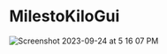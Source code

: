# MilestoKiloGui
![Screenshot 2023-09-24 at 5 16 07 PM](https://github.com/rojayachase/MilestoKiloGui/assets/54439866/d6e2f04c-047f-4c33-8d1f-b86fff8a02d3)
